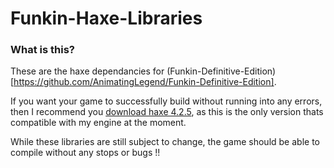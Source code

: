 # Funkin-Haxe-Libraries

### What is this?
These are the haxe dependancies for (Funkin-Definitive-Edition)[https://github.com/AnimatingLegend/Funkin-Definitive-Edition]. 

If you want your game to successfully build without running into any errors, then I recommend you [download haxe 4.2.5](https://haxe.org/download/version/4.2.5/), as this is the only version thats compatible with my engine at the moment.

While these libraries are still subject to change, the game should be able to compile without any stops or bugs !!